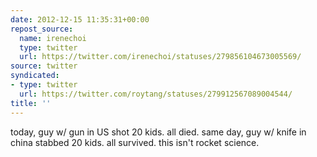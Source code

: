 ```yaml
---
date: 2012-12-15 11:35:31+00:00
repost_source:
  name: irenechoi
  type: twitter
  url: https://twitter.com/irenechoi/statuses/279856104673005569/
source: twitter
syndicated:
- type: twitter
  url: https://twitter.com/roytang/statuses/279912567089004544/
title: ''
---
```


today, guy w/ gun in US shot 20 kids. all died. same day, guy w/ knife in china stabbed 20 kids. all survived. this isn't rocket science.